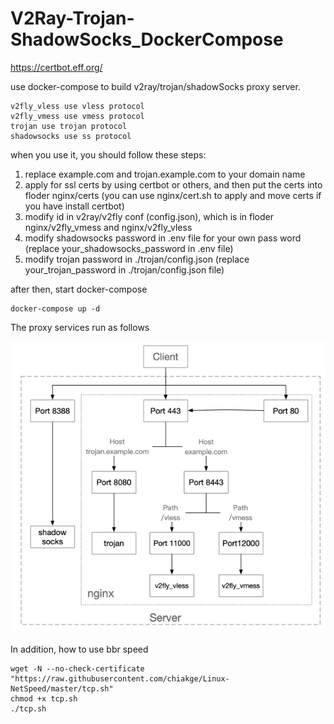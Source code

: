 # V2Ray-Trojan-ShadowSocks_DockerCompose
https://certbot.eff.org/

use docker-compose to build v2ray/trojan/shadowSocks proxy server.

    v2fly_vless use vless protocol
    v2fly_vmess use vmess protocol
    trojan use trojan protocol
    shadowsocks use ss protocol

when you use it, you should follow these steps:

1. replace example.com and trojan.example.com to your domain name
2. apply for ssl certs by using certbot or others, and then put the certs into floder nginx/certs 
   (you can use nginx/cert.sh to apply and move certs if you have install certbot)
3. modify id in v2ray/v2fly conf (config.json), which is in floder nginx/v2fly_vmess and nginx/v2fly_vless
4. modify shadowsocks password in .env file for your own pass word (replace your_shadowsocks_password in .env file)
5. modify trojan password in ./trojan/config.json (replace your_trojan_password in ./trojan/config.json file)

after then, start docker-compose
    
    docker-compose up -d

The proxy services run as follows

![img.png](img.png)


In addition, how to use bbr speed
    
    wget -N --no-check-certificate "https://raw.githubusercontent.com/chiakge/Linux-NetSpeed/master/tcp.sh"
    chmod +x tcp.sh
    ./tcp.sh
